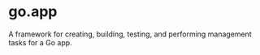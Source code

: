 go.app
======

A framework for creating, building, testing, and performing management tasks for a Go app.